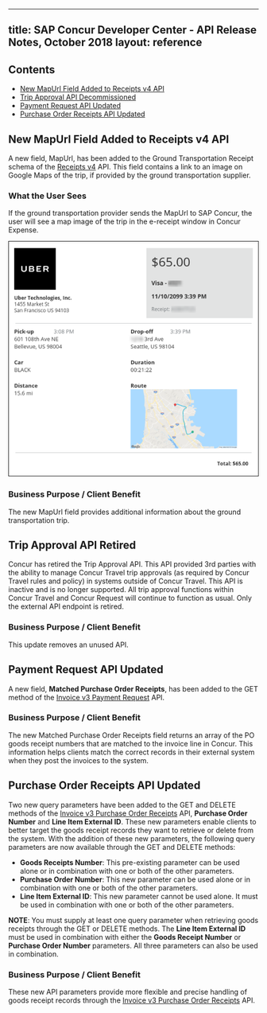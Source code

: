 
---
title: SAP Concur Developer Center - API Release Notes, October 2018
layout: reference
---

## Contents

* [New MapUrl Field Added to Receipts v4 API](#v4receipts)
* [Trip Approval API Decommissioned](#trip-approval)
* [Payment Request API Updated](#pr-update)
* [Purchase Order Receipts API Updated](#po-receipts)

## <a name="v4receipts"></a>New MapUrl Field Added to Receipts v4 API

A new field, MapUrl, has been added to the Ground Transportation Receipt schema of the [Receipts v4](/api-reference/receipts/v4.get-started.html) API. This field contains a link to an image on Google Maps of the trip, if provided by the ground transportation supplier.

### What the User Sees

If the ground transportation provider sends the MapUrl to SAP Concur, the user will see a map image of the trip in the e-receipt window in Concur Expense.

![Sample e-receipt with map of trip in lower right corner.](./2018-10-map-example.png)

### Business Purpose / Client Benefit

The new MapUrl field provides additional information about the ground transportation trip.

## <a name="trip-approval"></a>Trip Approval API Retired

Concur has retired the Trip Approval API. This API provided 3rd parties with the ability to manage Concur Travel trip approvals (as required by Concur Travel rules and policy) in systems outside of Concur Travel. This API is inactive and is no longer supported. All trip approval functions within Concur Travel and Concur Request will continue to function as usual.  Only the external API endpoint is retired.

### Business Purpose / Client Benefit

This update removes an unused API. 

## <a name="pr-update"></a>Payment Request API Updated

A new field, **Matched Purchase Order Receipts**, has been added to the GET method of the [Invoice v3 Payment Request](api-reference/invoice/payment-request.html) API.

### Business Purpose / Client Benefit

The new Matched Purchase Order Receipts field returns an array of the PO goods receipt numbers that are matched to the invoice line in Concur. This information helps clients match the correct records in their external system when they post the invoices to the system.

## <a name="po-receipts"></a>Purchase Order Receipts API Updated

Two new query parameters have been added to the GET and DELETE methods of the [Invoice v3 Purchase Order Receipts](api-explorer/v3-0/PurchaseOrderReceipts.html) API, **Purchase Order Number** and **Line Item External ID**. These new parameters enable clients to better target the goods receipt records they want to retrieve or delete from the system. With the addition of these new parameters, the following query parameters are now available through the GET and DELETE methods:

* **Goods Receipts Number**: This pre-existing parameter can be used alone or in combination with one or both of the other parameters.
* **Purchase Order Number**: This new parameter can be used alone or in combination with one or both of the other parameters. 
* **Line Item External ID**: This new parameter cannot be used alone. It must be used in combination with one or both of the other parameters.

**NOTE**: You must supply at least one query parameter when retrieving goods receipts through the GET or DELETE methods. The **Line Item External ID** must be used in combination with either the **Goods Receipt Number** or **Purchase Order Number** parameters. All three parameters can also be used in combination.

### Business Purpose / Client Benefit

These new API parameters provide more flexible and precise handling of goods receipt records through the [Invoice v3 Purchase Order Receipts](api-explorer/v3-0/PurchaseOrderReceipts.html) API.
